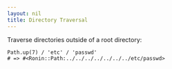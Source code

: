 ```yaml
---
layout: nil
title: Directory Traversal
---
```


Traverse directories outside of a root directory:

    Path.up(7) / 'etc' / 'passwd'
    # => #<Ronin::Path:../../../../../../../etc/passwd>

